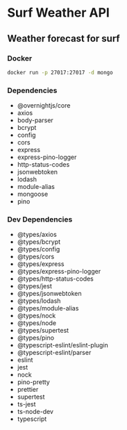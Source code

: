 # Surf Weather API

## Weather forecast for surf

### Docker

```sh
docker run -p 27017:27017 -d mongo
```

### Dependencies

* @overnightjs/core
* axios
* body-parser
* bcrypt
* config
* cors
* express
* express-pino-logger
* http-status-codes
* jsonwebtoken
* lodash
* module-alias
* mongoose
* pino

### Dev Dependencies

* @types/axios
* @types/bcrypt
* @types/config
* @types/cors
* @types/express
* @types/express-pino-logger
* @types/http-status-codes
* @types/jest
* @types/jsonwebtoken
* @types/lodash
* @types/module-alias
* @types/nock
* @types/node
* @types/supertest
* @types/pino
* @typescript-eslint/eslint-plugin
* @typescript-eslint/parser
* eslint
* jest
* nock
* pino-pretty
* prettier
* supertest
* ts-jest
* ts-node-dev
* typescript

